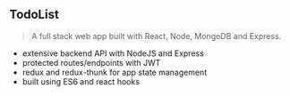 ## TodoList

>
> A full stack web app built with React, Node, MongoDB and Express. 
>

* extensive backend API with NodeJS and Express
* protected routes/endpoints with JWT
* redux and redux-thunk for app state management
* built using ES6 and react hooks
